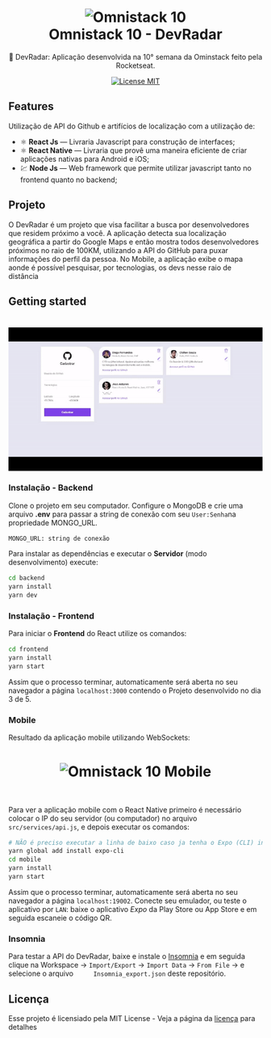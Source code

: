 <h1 align="center">
  <img src="https://i.imgur.com/O04nWsz.png" alt="Omnistack 10" width="700">
<br>
Omnistack 10 - DevRadar
</h1>

<p align="center"> 🚀 DevRadar: Aplicação desenvolvida na 10° semana da Ominstack feito pela Rocketseat.

<p align="center">
  <a href="https://opensource.org/licenses/MIT">
    <img src="https://img.shields.io/badge/License-MIT-blue.svg" alt="License MIT">
  </a>
</p>

## Features
Utilização de API do Github e artifícios de localização com a utilização de:

- ⚛️ **React Js** — Livraria Javascript para construção de interfaces;
- ⚛️ **React Native** — Livraria que provê uma maneira eficiente de criar aplicações nativas para Android e iOS;
- 💹 **Node Js** — Web framework que permite utilizar javascript tanto no frontend quanto no backend;

## Projeto

O DevRadar é um projeto que visa facilitar a busca por desenvolvedores que residem próximo a você. A aplicação detecta sua localização geográfica a partir do Google Maps e então mostra todos desenvolvedores próximos no raio de 100KM, utilizando a API do GitHub para puxar informações do perfil da pessoa. No Mobile, a aplicação exibe o mapa aonde é possível pesquisar, por tecnologias, os devs nesse raio de distância

## Getting started

<h1 align="center"><img align="center" src="./static/web.gif" alt="Omnistack 10 Web" width="700"></img></h1>

### Instalação - Backend
Clone o projeto em seu computador. Configure o MongoDB e crie uma arquivo **.env** para passar a string de conexão com seu `User:Senha`na propriedade MONGO_URL.  

```bash
MONGO_URL: string de conexão
```
Para instalar as dependências e executar o **Servidor** (modo desenvolvimento) execute:
```bash
cd backend
yarn install
yarn dev
```

### Instalação - Frontend
Para iniciar o **Frontend** do React utilize os comandos:
```bash
cd frontend
yarn install
yarn start
```
Assim que o processo terminar, automaticamente será aberta no seu navegador a página `localhost:3000` contendo o Projeto desenvolvido no dia 3 de 5.  

### Mobile

Resultado da aplicação mobile utilizando WebSockets:

<h1 align="center"><img align="center" src="./static/mobile.gif" alt="Omnistack 10 Mobile" width="300" height="600"></img></h1>
<br>

Para ver a aplicação mobile com o React Native primeiro é necessário colocar o IP do seu servidor (ou computador) no arquivo `src/services/api.js`, e depois executar os comandos:
```bash
# NÃO é preciso executar a linha de baixo caso ja tenha o Expo (CLI) instalado
yarn global add install expo-cli
cd mobile
yarn install
yarn start
```
Assim que o processo terminar, automaticamente será aberta no seu navegador a página `localhost:19002`. Conecte seu emulador, ou teste o aplicativo por `LAN`: baixe o aplicativo *Expo* da Play Store ou App Store e em seguida escaneie o código QR.


### Insomnia 
Para testar a API do DevRadar, baixe e instale o [Insomnia](https://insomnia.rest/download/) e em seguida clique na Workspace → `Import/Export` → `Import Data` → `From File` → e selecione o arquivo ` 	Insomnia_export.json` deste repositório.

## Licença

Esse projeto é licensiado pela MIT License - Veja a página da [licença](https://opensource.org/licenses/MIT) para detalhes
